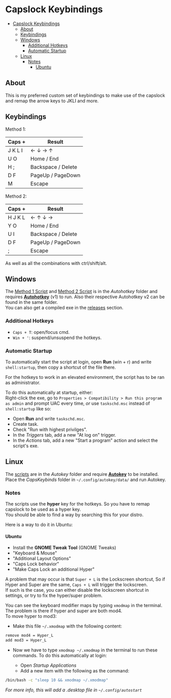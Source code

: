 
# Capslock Keybindings

- [Capslock Keybindings](#capslock-keybindings)
  - [About](#about)
  - [Keybindings](#keybindings)
  - [Windows](#windows)
    - [Additional Hotkeys](#additional-hotkeys)
    - [Automatic Startup](#automatic-startup)
  - [Linux](#linux)
    - [Notes](#notes)
      - [Ubuntu](#ubuntu)

## About

This is my preferred custom set of keybindings to make use of the capslock and remap the arrow keys to JKLI and more.

## Keybindings

Method 1:

| Caps +  | Result             |
| ------- | ------------------ |
| J K L I | ← ↓ → ↑            |
| U O     | Home / End         |
| H ;     | Backspace / Delete |
| D F     | PageUp / PageDown  |
| M       | Escape             |


Method 2:

| Caps +  | Result             |
| ------- | ------------------ |
| H J K L | ← ↑ ↓ →            |
| Y O     | Home / End         |
| U I     | Backspace / Delete |
| D F     | PageUp / PageDown  |
| ;       | Escape             |

As well as all the combinations with ctrl/shift/alt.

## Windows

The [Method 1 Script](Autohotkey/CapsKeybinds.ahk) and [Method 2 Script](Autohotkey/CapsKeybinds-vim.ahk) is in the *Autohotkey* folder and requires **[Autohotkey](https://www.autohotkey.com)** (v1) to run. Also their respective Autohotkey v2 can be found in the same folder.  
You can also get a compiled exe in the [releases](releases/) section.  
  
### Additional Hotkeys

- `Caps + T`: open/focus cmd.
- `Win + '`: suspend/unsuspend the hotkeys.

### Automatic Startup

To automatically start the script at login, open **Run** (win + r) and write `shell:startup`, then copy a shortcut of the file there.  
  
For the hotkeys to work in an elevated environment, the script has to be ran as administrator.  
  
To do this automatically at startup, either:  
Right-click the exe, go to `Properties > Compatibility > Run this program as admin` and prompt UAC every time, *or* use `taskschd.msc` instead of `shell:startup` like so:

- Open **Run** and write `taskschd.msc`.
- Create task.
- Check "Run with highest privilges".
- In the *Triggers* tab, add a new "At log on" trigger.
- In the *Actions* tab, add a new "Start a program" action and select the script's exe.

## Linux

The [scripts](Autokey/) are in the *Autokey* folder and require **[Autokey](https://github.com/autokey/autokey)** to be installed.  
Place the *CapsKeybinds* folder in `~/.config/autokey/data/` and run Autokey.

### Notes

The scripts use the **hyper** key for the hotkeys. So you have to remap capslock to be used as a hyper key.  
You should be able to find a way by searching this for your distro.  
  
Here is a way to do it in Ubuntu:

#### Ubuntu

- Install the **GNOME Tweak Tool** (GNOME Tweaks)
- "Keyboard & Mouse"
- "Additional Layout Options"
- "Caps Lock behavior"
- "Make Caps Lock an additional Hyper"

A problem that may occur is that `Super + L` is the Lockscreen shortcut, So if Hyper and Super are the same, `Caps + L` will trigger the lockscreen.  
If such is the case, you can either disable the lockscreen shortcut in settings, or try to fix the hyper/super problem.  
  
You can see the keyboard modifier maps by typing `xmodmap` in the terminal.  
The problem is there if hyper and super are both mod4.  
To move hyper to mod3:

- Make this file `~/.xmodmap` with the following content:

```bash
remove mod4 = Hyper_L
add mod3 = Hyper_L
```

- Now we have to type `xmodmap ~/.xmodmap` in the terminal to run these commands. To do this automatically at login:

  - Open *Startup Applications*
  - Add a new item with the following as the command:

```bash
/bin/bash -c "sleep 10 && xmodmap ~/.xmodmap"
```

*For more info, this will add a .desktop file in `~/.config/autostart`*

